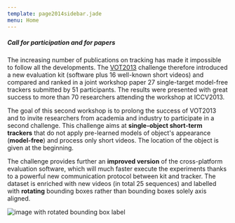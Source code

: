```yaml
---
template: page2014sidebar.jade
menu: Home
---
```


##### Call for participation and for papers

The increasing number of publications on tracking has made it impossible to follow all the developments. The [VOT2013](/vot2013/) challenge therefore introduced a new evaluation kit (software plus 16 well-known short videos) and compared and ranked in a joint workshop paper 27 single-target model-free trackers submitted by 51 participants. The results were presented with great success to more than 70 researchers attending the workshop at ICCV2013.

The goal of this second workshop is to prolong the success of VOT2013 and to invite researchers from academia and industry to participate in a second challenge. This challenge aims at <b>single-object short-term trackers</b> that do not apply pre-learned models of object's appearance (<b>model-free</b>) and process only short videos. The location of the object is given at the beginning.

The challenge provides further an <b>improved version</b> of the cross-platform evaluation software, which will much faster execute the experiments thanks to a powerful new communication protocol between kit and tracker. The dataset is enriched with new videos (in total 25 sequences) and labelled with <b>rotating</b> bounding boxes rather than bounding boxes solely axis aligned.

![image with rotated bounding box label](/vot2014/img/rotated_bbox.png)

